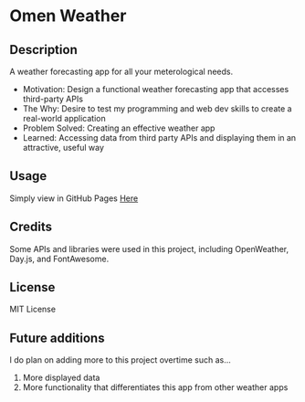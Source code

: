 # Omen Weather

## Description

A weather forecasting app for all your meterological needs.

- Motivation: Design a functional weather forecasting app that accesses third-party APIs
- The Why: Desire to test my programming and web dev skills to create a real-world application
- Problem Solved: Creating an effective weather app
- Learned: Accessing data from third party APIs and displaying them in an attractive, useful way

## Usage

Simply view in GitHub Pages [Here](https://waldenlight.github.io/omen-weather-app/)

## Credits

Some APIs and libraries were used in this project, including OpenWeather, Day.js, and FontAwesome.

## License

MIT License

## Future additions

I do plan on adding more to this project overtime such as...
1. More displayed data
2. More functionality that differentiates this app from other weather apps
